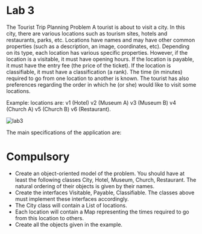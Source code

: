# Lab 3
The Tourist Trip Planning Problem
A tourist is about to visit a city. In this city, there are various locations such as tourism sites, hotels and restaurants, parks, etc. Locations have names and may have other common properties (such as a description, an image, coordinates, etc). Depending on its type, each location has various specific properties. However, if the location is a visitable, it must have opening hours. If the location is payable, it must have the entry fee (the price of the ticket). If the location is classifiable, it must have a classification (a rank).
The time (in minutes) required to go from one location to another is known. The tourist has also preferences regarding the order in which he (or she) would like to visit some locations.

Example: locations are: v1 (Hotel) v2 (Museum A) v3 (Museum B) v4 (Church A) v5 (Church B) v6 (Restaurant).

![lab3](https://user-images.githubusercontent.com/48411835/110334356-5ac8f300-802b-11eb-91d0-4ddc67cf8b5c.png)

The main specifications of the application are:

# Compulsory

- Create an object-oriented model of the problem. You should have at least the following classes City, Hotel, Museum, Church, Restaurant. The natural ordering of their objects is given by their names.
- Create the interfaces Visitable, Payable, Classifiable. The classes above must implement these interfaces accordingly.
- The City class will contain a List of locations.
- Each location will contain a Map representing the times required to go from this location to others.
- Create all the objects given in the example.
